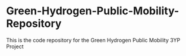 # Green-Hydrogen-Public-Mobility-Repository
This is the code repository for the Green Hydrogen Public Mobility 3YP Project
